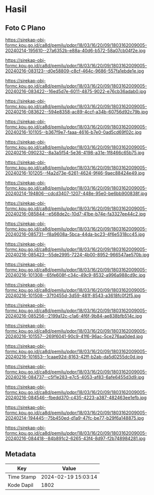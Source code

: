 # Hasil

## Foto C Plano

https://sirekap-obj-formc.kpu.go.id/ca8d/pemilu/pdpr/18/03/16/20/09/1803162009005-20240214-195610--27a6352b-e88a-40d6-b572-58a07cb04f2e.jpg

https://sirekap-obj-formc.kpu.go.id/ca8d/pemilu/pdpr/18/03/16/20/09/1803162009005-20240216-083123--d0e58809-c8cf-464c-9686-557fa1ebde1e.jpg

https://sirekap-obj-formc.kpu.go.id/ca8d/pemilu/pdpr/18/03/16/20/09/1803162009005-20240216-083422--16ed5d7e-6011-4875-9022-e76cb36adab0.jpg

https://sirekap-obj-formc.kpu.go.id/ca8d/pemilu/pdpr/18/03/16/20/09/1803162009005-20240216-083622--594e8358-ac89-4ccf-a34b-60756d92c79b.jpg

https://sirekap-obj-formc.kpu.go.id/ca8d/pemilu/pdpr/18/03/16/20/09/1803162009005-20240216-101105--b367f9e7-faaa-4616-b7e0-0ad5cd69f02c.jpg

https://sirekap-obj-formc.kpu.go.id/ca8d/pemilu/pdpr/18/03/16/20/09/1803162009005-20240216-090232--8a3a5f54-5e36-4198-a31e-1f8466c65b75.jpg

https://sirekap-obj-formc.kpu.go.id/ca8d/pemilu/pdpr/18/03/16/20/09/1803162009005-20240216-101205--f4a2d73e-6261-4624-9f46-9aec88424e49.jpg

https://sirekap-obj-formc.kpu.go.id/ca8d/pemilu/pdpr/18/03/16/20/09/1803162009005-20240214-194806--cdcd3407-1207-448e-95e0-be6bb900838f.jpg

https://sirekap-obj-formc.kpu.go.id/ca8d/pemilu/pdpr/18/03/16/20/09/1803162009005-20240216-085844--e568de2c-10d7-41be-b74e-fa3327ee44c2.jpg

https://sirekap-obj-formc.kpu.go.id/ca8d/pemilu/pdpr/18/03/16/20/09/1803162009005-20240216-085731--f8a9608a-5bca-44da-bc23-4f6e5318cc45.jpg

https://sirekap-obj-formc.kpu.go.id/ca8d/pemilu/pdpr/18/03/16/20/09/1803162009005-20240216-085423--55de2995-7224-4b00-8952-966547ae570b.jpg

https://sirekap-obj-formc.kpu.go.id/ca8d/pemilu/pdpr/18/03/16/20/09/1803162009005-20240216-101308--65fe608f-c34c-49c9-8532-a996a988cd9c.jpg

https://sirekap-obj-formc.kpu.go.id/ca8d/pemilu/pdpr/18/03/16/20/09/1803162009005-20240216-101508--37f0455d-3d59-481f-8543-a3618fc0f2f5.jpg

https://sirekap-obj-formc.kpu.go.id/ca8d/pemilu/pdpr/18/03/16/20/09/1803162009005-20240216-085256--2199a12c-c1a6-4f6f-9b84-ae838bfb514c.jpg

https://sirekap-obj-formc.kpu.go.id/ca8d/pemilu/pdpr/18/03/16/20/09/1803162009005-20240216-101557--269f6041-90c9-41f6-96ac-5ce276aa0ded.jpg

https://sirekap-obj-formc.kpu.go.id/ca8d/pemilu/pdpr/18/03/16/20/09/1803162009005-20240216-101653--1caae92d-8163-42ff-b2ab-da5d0255dc0d.jpg

https://sirekap-obj-formc.kpu.go.id/ca8d/pemilu/pdpr/18/03/16/20/09/1803162009005-20240216-084737--c5f1e283-e7c5-4053-af83-6afe6455d3d9.jpg

https://sirekap-obj-formc.kpu.go.id/ca8d/pemilu/pdpr/18/03/16/20/09/1803162009005-20240216-084546--fbedd370-c435-4223-a387-482463ee1efb.jpg

https://sirekap-obj-formc.kpu.go.id/ca8d/pemilu/pdpr/18/03/16/20/09/1803162009005-20240214-194445--75b450ed-d1a9-47fc-be77-b29f6a148875.jpg

https://sirekap-obj-formc.kpu.go.id/ca8d/pemilu/pdpr/18/03/16/20/09/1803162009005-20240216-084418--84b891c2-6265-43f4-8d97-f2b748984281.jpg


## Metadata

| Key        | Value               |
| ---------- | ------------------- |
| Time Stamp | 2024-02-19 15:03:14 |
| Kode Dapil | 1802                |



